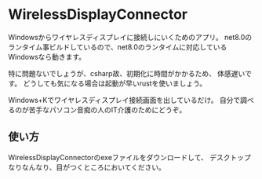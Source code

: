 # WirelessDisplayConnector

Windowsからワイヤレスディスプレイに接続しにいくためのアプリ。
net8.0のランタイム事ビルドしているので、net8.0のランタイムに対応しているWindowsなら動きます。

特に問題ないでしょうが、csharp故、初期化に時間がかかるため、
体感遅いです。
どうしても気になる場合は起動が早いrustを使いましょう。

Windows+Kでワイヤレスディスプレイ接続画面を出しているだけ。
自分で調べるのが苦手なパソコン音痴の人のIT介護のためにどうぞ。

## 使い方

WirelessDisplayConnectorのexeファイルをダウンロードして、
デスクトップなりなんなり、目がつくところにおいてください。
